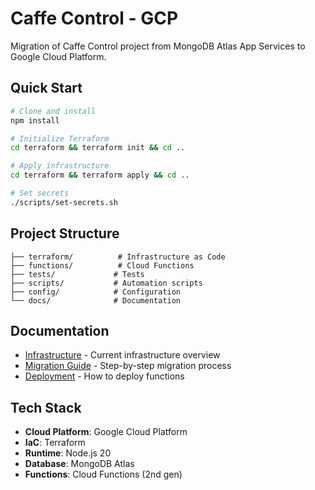 # Caffe Control - GCP

Migration of Caffe Control project from MongoDB Atlas App Services to Google Cloud Platform.

## Quick Start
```bash
# Clone and install
npm install

# Initialize Terraform
cd terraform && terraform init && cd ..

# Apply infrastructure
cd terraform && terraform apply && cd ..

# Set secrets
./scripts/set-secrets.sh
```

## Project Structure
```
├── terraform/          # Infrastructure as Code
├── functions/          # Cloud Functions
├── tests/             # Tests
├── scripts/           # Automation scripts
├── config/            # Configuration
└── docs/              # Documentation
```

## Documentation

- [Infrastructure](docs/infrastructure.md) - Current infrastructure overview
- [Migration Guide](docs/migration-guide.md) - Step-by-step migration process
- [Deployment](docs/deployment.md) - How to deploy functions

## Tech Stack

- **Cloud Platform**: Google Cloud Platform
- **IaC**: Terraform
- **Runtime**: Node.js 20
- **Database**: MongoDB Atlas
- **Functions**: Cloud Functions (2nd gen)

